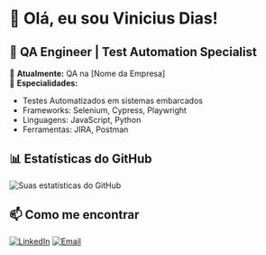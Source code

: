 # 👋 Olá, eu sou Vinicius Dias!

## 🎯 QA Engineer | Test Automation Specialist

💼 **Atualmente:** QA na [Nome da Empresa]  
🔧 **Especialidades:** 
- Testes Automatizados em sistemas embarcados
- Frameworks: Selenium, Cypress, Playwright
- Linguagens: JavaScript, Python
- Ferramentas: JIRA, Postman

## 📊 Estatísticas do GitHub

![Suas estatísticas do GitHub](https://github-readme-stats.vercel.app/api?username=vinicid&show_icons=true&theme=radical)

## 📫 Como me encontrar

[![LinkedIn](https://img.shields.io/badge/LinkedIn-0077B5?style=for-the-badge&logo=linkedin&logoColor=white)](https://linkedin.com/in/seu-linkedin)
[![Email](https://img.shields.io/badge/Email-D14836?style=for-the-badge&logo=gmail&logoColor=white)](mailto:seu-email@gmail.com)
